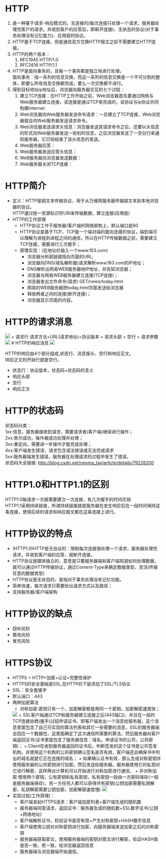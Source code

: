 # HTTP
1. 是一种基于请求-响应模式的、无连接的(每次连接只处理一个请求，服务器处理完客户的请求，并收到客户的应答后，即断开连接)、无状态的协议(对于事务处理没有记忆能力)、应用层的协议。
2. HTTP基于TCP连接，但是通信双方交换HTTP报文之前不需要建立HTTP连接。
3. HTTP的两个版本：
    1. RFC1945 HTTP/1.0
    2. RFC2616 HTTP/1.1
4. HTTP是面向事务的，且每一个事务都是独立地进行处理。  
面向事务：指一系列的信息交换，而这一系列的信息交换是一个不可分割的整体，即要么所有信息交换都完成，要么一次交换都不进行。
5. 得到目标地址ip地址后，浏览器向服务器交互的七个过程：
    1. 建立TCP连接：在HTTP工作开始之前，Web浏览器首先要通过网络与Web服务器建立连接，该连接是通过TCP来完成的，该协议与Ip协议共同构建Internet.
    2. Web浏览器向Web服务器发送命令请求：一旦建立了TCP连接，Web浏览器就会向Web服务器发送请求命令。
    3. Web浏览器发送请求头信息：浏览器发送其请求命令之后，还要以头信息的形式向Web服务器发送一些别的信息，之后浏览器发送了一空白行来通知服务器，它已经结束了该头信息的发送。
    4. Web服务器应答：
    5. Web服务器发送应答头信息：
    6. WeB服务器向浏览器发送数据：
    7. Web服务器关闭TCP连接：
# HTTP简介
+ 定义：HTTP是超文本传输协议，用于从万维网服务器传输超文本到本地浏览器的协议。  
HTTP通过统一资源标识符URI来传输数据，建立连接(应用层)
+ HTTP的工作原理
    + HTTP协议工作于服务器/客户端的网络架构上，默认端口是80
    + HTTP协议是基于TCP，TCP是一个端对端的面向连接的协议，端到端可以理解为进程到进程之间的通信，所以在HTTP传输数据之前，需要建立TCP连接，需要进行三次握手；
    + 原理实现：(在地址栏输入一个www.163.com)
        + 浏览器分析超链接指向页面的URL;
        + 浏览器向DNS(域名解析器)请求解析www.163.com的IP地址；
        + DNS解析出网易WEB服务器地IP地址，并告知浏览器；
        + 浏览器与网易WEB服务器建立连接(TCP连接)；
        + 浏览器发出文件命令(请求) GET/news/today.html
        + 网易的WEB服务器把today.html页面发送给浏览器
        + 释放两者之间的连接(断开连接)；
        + 浏览器显示页面的内容。
# HTTP的请求消息
<img src="images\HTTP请求消息.png"/>  
+ 请求行 请求方法+URL(请求地址)+协议版本
+ 请求头部
+ 空行
+ 请求参数  
<img src="images/请求方法.png"/>  
# HTTP的响应消息
<img src="images/服务器响应消息.png"/>

HTTP的响应由4个部分组成,状态行、消息报头、空行和响应正文。  
响应正文的开始行就是空行。  
+ 状态行：协议版本，状态码+状态码的含义
+ 响应头部
+ 空行
+ 响应正文
# HTTP的状态码
状态码分类：  
1xx:信息，服务器接收到请求，需要请求者(客户端)继续进行操作；  
2xx:表示成功，操作被成功处理并处理；  
3xx:重定向，需要进一步操作才能完成处理；  
4xx:客户端发生错误，请求包含语法错误或无法完成请求  
5xx:服务器端发生错误，服务器在处理请求的过程中发生了错误。  
状态码大全链接:
<a href="http://blog.csdn.net/neoma_tay/article/details/79226200">http://blog.csdn.net/neoma_tay/article/details/79226200</a>

# HTTP1.0和HTTP1.1的区别 
HTTP1.0每请求一次就需要建立一次连接，有几次握手的时间花销  
HTTP1.1采用持续链接，所谓持续链接就是服务器在发生响应后在一段时间保持这条连接，使得后续的请求和响应报文都在这条连接上进行。
# HTTP协议的特点
+ (HTTP1.0)HTTP是无协议的：限制每次连接值处理一个请求，服务器处理完请求，并收到客户端的应答，就断开连接。
+ HTTP协议是媒体独立的，意思是只要服务器端和客户端知道如何处理数据，就可以通过HTTP传输协议，通过Content-Type来确定数据类型，灵活(传输任意的数据类型)
+ HTTP协议是无状态的，是指对于事务处理没有记忆功能。  
+ 简单快速，每次请求只需要给出请求方式以及路径；
+ 支持服务器/客户端架构
# HTTP协议的缺点
+ 窃听风险
+ 篡改风险
+ 冒充风险
# HTTPS协议
+ HTTPS = HTTP+加密+认证+完整性保护
+ HTTPS的安全基础是SSL,在HTTP的下层添加了SSL/TLS协议
+ SSL：安全套接字
+ 默认端口：443
+ 两种加密算法
    + 对称加密:密钥只有一个，加密解密都是用同一个密钥，加密解密速度快；  
    <img src="images/对称算法.png"/>  
       + SSL客户端通过TCP和服务器建立连接之后(443端口)，并且在一般的TCP连接协商(握手)过程申请证书。即客户端发出一个消息给服务器，这个消息里面包含了自己可实现的算法列表和其它一些需要的消息，SSL的服务器端会回应一个数据包，这里面确定了这次通信所需要的算法，然后服务器向客户端返回证书(证书里面包含了服务器信息：域名。申请证书的公司，公共密钥)；
        + Client在收到服务器返回的证书后，判断签发的这个证书是公共签发机构，并使用这个机构的公共密钥确认签名是否有效，客户端还会确保书中列出的域名就是它正在连接的域名；
        + 如果确认证书有效，那么生成对称密钥并使用服务器的公共密钥进行加密。然后发送给服务器。服务器使用它的私钥对它进行解密，这样两台计算机可以开始进行对称加密进行通信。
    + 非对称加密:使用两个密钥，公有密钥和私有密钥，私有密钥一般由一方密码保存(一般是服务器端保存)，另一方任何人都可以获得共有密钥(公钥加密需要私钥解密，私钥解密需要公钥加密，加密解密速度慢)
    <img src="images/非对称算法.png"/>
+ 实现过程(工作原理)：
    + 客户端发起HTTPS请求：客户端加密列表+客户端生成的随机数
    + 服务器端同意请求，返回证书：服务器生成的随机数+SSL数字证书(公钥+网络地址)
    + 客户端解析证书，检验证书是否有效+产生对称密钥+HASH握手信息
    + 客户端使用公钥对对称密钥进行加密，向服务器端发送加密之后的对称密钥
    + 服务器端获取密文，使用服务器端的密钥对密文进行解密，验证HASH值是否一致，若一致，给浏览器返回信息
    + 服务器端与浏览器端开始通信。
 